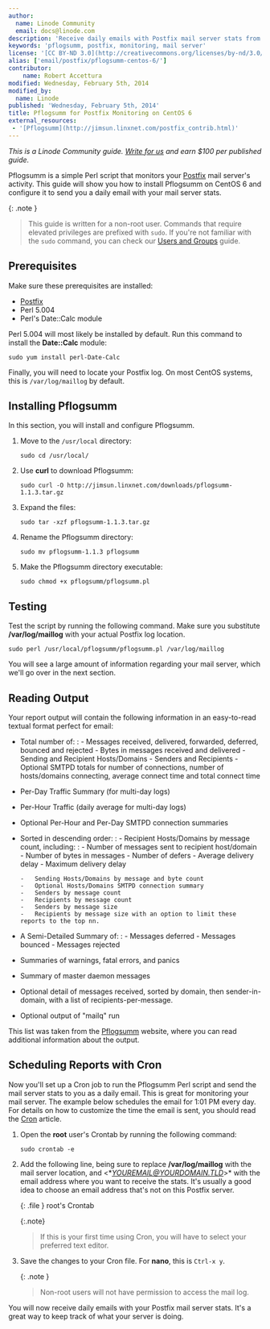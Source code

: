 ```yaml
---
author:
  name: Linode Community
  email: docs@linode.com
description: 'Receive daily emails with Postfix mail server stats from Pflogsumm.'
keywords: 'pflogsumm, postfix, monitoring, mail server'
license: '[CC BY-ND 3.0](http://creativecommons.org/licenses/by-nd/3.0/us/)'
alias: ['email/postfix/pflogsumm-centos-6/']
contributor: 
    name: Robert Accettura
modified: Wednesday, February 5th, 2014
modified_by:
  name: Linode
published: 'Wednesday, February 5th, 2014'
title: Pflogsumm for Postfix Monitoring on CentOS 6
external_resources:
 - '[Pflogsumm](http://jimsun.linxnet.com/postfix_contrib.html)'
---
```


*This is a Linode Community guide. [Write for us](/docs/contribute) and earn $100 per published guide.*

Pflogsumm is a simple Perl script that monitors your [Postfix](/docs/email/postfix) mail server's activity. This guide will show you how to install Pflogsumm on CentOS 6 and configure it to send you a daily email with your mail server stats.

 {: .note }
>
> This guide is written for a non-root user. Commands that require elevated privileges are prefixed with `sudo`. If you're not familiar with the `sudo` command, you can check our [Users and Groups](/docs/tools-reference/linux-users-and-groups) guide.

## Prerequisites

Make sure these prerequisites are installed:

-   [Postfix](/docs/email/postfix)
-   Perl 5.004
-   Perl's Date::Calc module

Perl 5.004 will most likely be installed by default. Run this command to install the **Date::Calc** module:

    sudo yum install perl-Date-Calc

Finally, you will need to locate your Postfix log. On most CentOS systems, this is `/var/log/maillog` by default.

## Installing Pflogsumm

In this section, you will install and configure Pflogsumm.

1.  Move to the `/usr/local` directory:

        sudo cd /usr/local/

2.  Use **curl** to download Pflogsumm:

        sudo curl -O http://jimsun.linxnet.com/downloads/pflogsumm-1.1.3.tar.gz

3.  Expand the files:

        sudo tar -xzf pflogsumm-1.1.3.tar.gz

4.  Rename the Pflogsumm directory:

        sudo mv pflogsumm-1.1.3 pflogsumm

5.  Make the Pflogsumm directory executable:

        sudo chmod +x pflogsumm/pflogsumm.pl

## Testing

Test the script by running the following command. Make sure you substitute **/var/log/maillog** with your actual Postfix log location.

    sudo perl /usr/local/pflogsumm/pflogsumm.pl /var/log/maillog

You will see a large amount of information regarding your mail server, which we'll go over in the next section.

## Reading Output

Your report output will contain the following information in an easy-to-read textual format perfect for email:

-   Total number of:
    :   -   Messages received, delivered, forwarded, deferred, bounced and rejected
        -   Bytes in messages received and delivered
        -   Sending and Recipient Hosts/Domains
        -   Senders and Recipients
        -   Optional SMTPD totals for number of connections, number of hosts/domains connecting, average connect time and total connect time

-   Per-Day Traffic Summary (for multi-day logs)
-   Per-Hour Traffic (daily average for multi-day logs)
-   Optional Per-Hour and Per-Day SMTPD connection summaries
-   Sorted in descending order:
    :   -   Recipient Hosts/Domains by message count, including:
            :   -   Number of messages sent to recipient host/domain
                -   Number of bytes in messages
                -   Number of defers
                -   Average delivery delay
                -   Maximum delivery delay

        -   Sending Hosts/Domains by message and byte count
        -   Optional Hosts/Domains SMTPD connection summary
        -   Senders by message count
        -   Recipients by message count
        -   Senders by message size
        -   Recipients by message size with an option to limit these reports to the top nn.

-   A Semi-Detailed Summary of:
    :   -   Messages deferred
        -   Messages bounced
        -   Messages rejected

-   Summaries of warnings, fatal errors, and panics
-   Summary of master daemon messages
-   Optional detail of messages received, sorted by domain, then sender-in-domain, with a list of recipients-per-message.
-   Optional output of "mailq" run

This list was taken from the [Pflogsumm](http://jimsun.linxnet.com/postfix_contrib.html) website, where you can read additional information about the output.

## Scheduling Reports with Cron

Now you'll set up a Cron job to run the Pflogsumm Perl script and send the mail server stats to you as a daily email. This is great for monitoring your mail server. The example below schedules the email for 1:01 PM every day. For details on how to customize the time the email is sent, you should read the [Cron](/docs/linux-tools/utilities/cron) article.

1.  Open the **root** user's Crontab by running the following command:

        sudo crontab -e

2.  Add the following line, being sure to replace **/var/log/maillog** with the mail server location, and <**YOUREMAIL@YOURDOMAIN.TLD*>\* with the email address where you want to receive the stats. It's usually a good idea to choose an email address that's not on this Postfix server.

    {: .file }
root's Crontab

    {:.note}
    >
    > If this is your first time using Cron, you will have to select your preferred text editor.

3.  Save the changes to your Cron file. For **nano**, this is `Ctrl-x y`.

     {: .note }
    >
    > Non-root users will not have permission to access the mail log.

You will now receive daily emails with your Postfix mail server stats. It's a great way to keep track of what your server is doing.